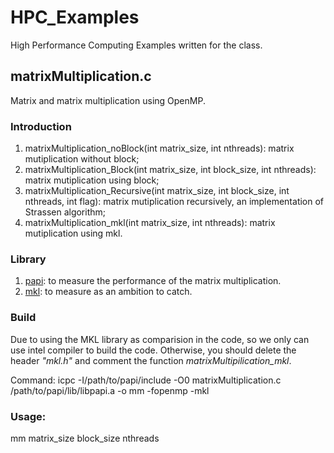 # HPC_Examples
High Performance Computing Examples written for the class.

## matrixMultiplication.c
Matrix and matrix multiplication using OpenMP.
### Introduction
1. matrixMultiplication_noBlock(int matrix_size, int nthreads): matrix mutiplication without block;
2. matrixMultiplication_Block(int matrix_size, int block_size, int nthreads): matrix mutiplication using block;
3. matrixMultiplication_Recursive(int matrix_size, int block_size, int nthreads, int flag): matrix mutiplication recursively, an implementation of Strassen algorithm;
4. matrixMultiplication_mkl(int matrix_size, int nthreads): matrix mutiplication using mkl.

### Library
1. [papi](http://icl.cs.utk.edu/papi/): to measure the performance of the matrix multiplication.
2. [mkl](https://software.intel.com/en-us/intel-mkl): to measure as an ambition to catch.

### Build
Due to using the MKL library as comparision in the code, so we only can use intel compiler to build the code. Otherwise, you should delete the header *"mkl.h"* and comment the function *matrixMultipilication_mkl*.

Command: icpc -I/path/to/papi/include -O0 matrixMultiplication.c /path/to/papi/lib/libpapi.a -o mm -fopenmp -mkl

### Usage:
mm matrix_size block_size nthreads